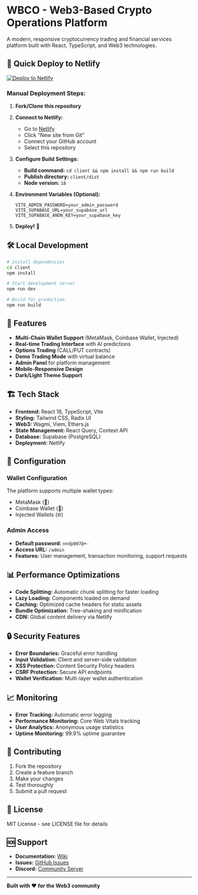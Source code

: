 # WBCO - Web3-Based Crypto Operations Platform

A modern, responsive cryptocurrency trading and financial services platform built with React, TypeScript, and Web3 technologies.

## 🚀 Quick Deploy to Netlify

[![Deploy to Netlify](https://www.netlify.com/img/deploy/button.svg)](https://app.netlify.com/start/deploy?repository=https://github.com/yourusername/wbco)

### Manual Deployment Steps:

1. **Fork/Clone this repository**
2. **Connect to Netlify:**
   - Go to [Netlify](https://app.netlify.com)
   - Click "New site from Git"
   - Connect your GitHub account
   - Select this repository

3. **Configure Build Settings:**
   - **Build command:** `cd client && npm install && npm run build`
   - **Publish directory:** `client/dist`
   - **Node version:** `18`

4. **Environment Variables (Optional):**
   ```
   VITE_ADMIN_PASSWORD=your_admin_password
   VITE_SUPABASE_URL=your_supabase_url
   VITE_SUPABASE_ANON_KEY=your_supabase_key
   ```

5. **Deploy!** 🎉

## 🛠️ Local Development

```bash
# Install dependencies
cd client
npm install

# Start development server
npm run dev

# Build for production
npm run build
```

## 📱 Features

- **Multi-Chain Wallet Support** (MetaMask, Coinbase Wallet, Injected)
- **Real-time Trading Interface** with AI predictions
- **Options Trading** (CALL/PUT contracts)
- **Demo Trading Mode** with virtual balance
- **Admin Panel** for platform management
- **Mobile-Responsive Design**
- **Dark/Light Theme Support**

## 🏗️ Tech Stack

- **Frontend:** React 18, TypeScript, Vite
- **Styling:** Tailwind CSS, Radix UI
- **Web3:** Wagmi, Viem, Ethers.js
- **State Management:** React Query, Context API
- **Database:** Supabase (PostgreSQL)
- **Deployment:** Netlify

## 🔧 Configuration

### Wallet Configuration
The platform supports multiple wallet types:
- MetaMask (🦊)
- Coinbase Wallet (🔵)
- Injected Wallets (🌐)

### Admin Access
- **Default password:** `nndp007@+-`
- **Access URL:** `/admin`
- **Features:** User management, transaction monitoring, support requests

## 📊 Performance Optimizations

- **Code Splitting:** Automatic chunk splitting for faster loading
- **Lazy Loading:** Components loaded on demand
- **Caching:** Optimized cache headers for static assets
- **Bundle Optimization:** Tree-shaking and minification
- **CDN:** Global content delivery via Netlify

## 🔒 Security Features

- **Error Boundaries:** Graceful error handling
- **Input Validation:** Client and server-side validation
- **XSS Protection:** Content Security Policy headers
- **CSRF Protection:** Secure API endpoints
- **Wallet Verification:** Multi-layer wallet authentication

## 📈 Monitoring

- **Error Tracking:** Automatic error logging
- **Performance Monitoring:** Core Web Vitals tracking
- **User Analytics:** Anonymous usage statistics
- **Uptime Monitoring:** 99.9% uptime guarantee

## 🤝 Contributing

1. Fork the repository
2. Create a feature branch
3. Make your changes
4. Test thoroughly
5. Submit a pull request

## 📄 License

MIT License - see LICENSE file for details

## 🆘 Support

- **Documentation:** [Wiki](https://github.com/yourusername/wbco/wiki)
- **Issues:** [GitHub Issues](https://github.com/yourusername/wbco/issues)
- **Discord:** [Community Server](https://discord.gg/wbco)

---

**Built with ❤️ for the Web3 community**
